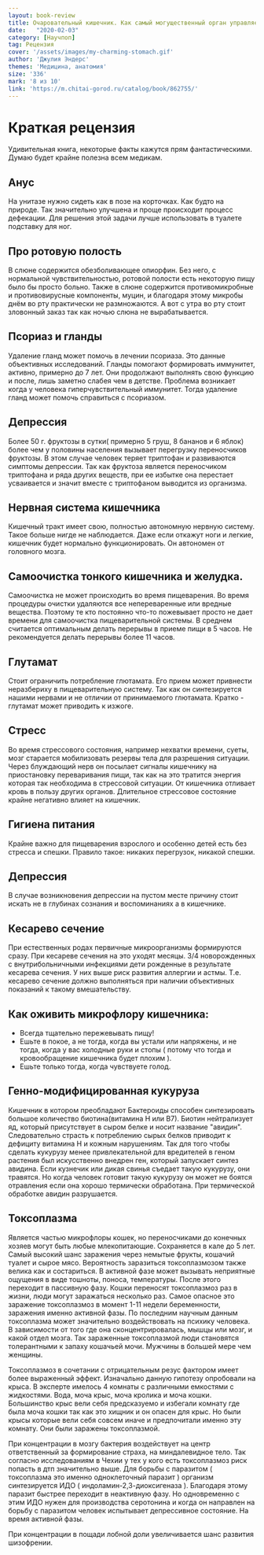 ```yaml
---
layout: book-review
title: Очаровательный кишечник. Как самый могущественный орган управляет нами
date:   "2020-02-03" 
category: [Научпоп]
tag: Рецензия
cover: '/assets/images/my-charming-stomach.gif'
author: 'Джулия Эндерс'
themes: 'Медицина, анатомия'
size: '336'
mark: '8 из 10'
link: 'https://m.chitai-gorod.ru/catalog/book/862755/'
---
```

# Краткая рецензия
Удивительная книга, некоторые факты кажутся прям фантастическими.
Думаю будет крайне полезна всем медикам.
 
## Анус
На унитазе нужно сидеть как в позе на корточках. Как будто на природе. Так значительно улучшена и проще происходит процесс дефекации. Для решения этой задачи лучше использовать в туалете подставку для ног.
 
 
## Про ротовую полость
В слюне содержится обезболивающее опиорфин. Без него, с нормальной чувствительностью, ротовой полости есть некоторую пищу было бы просто больно. Также в слюне содержится противомикробные и противовирусные компоненты, муцин, и благодаря этому микробы днём во рту практически не размножаются. А вот с утра во рту стоит зловонный заказ так как ночью слюна не вырабатывается.
 
 
## Псориаз и гланды
Удаление гланд может помочь в лечении псориаза. Это данные объективных исследований. Гланды помогают формировать иммунитет, активно, примерно до 7 лет. Они продолжают выполнять свою функцию и после, лишь заметно слабея чем в детстве. Проблема возникает когда у человека гиперчувствительный иммунитет. Тогда удаление гланд может помочь справиться с псориазом.
 
 
## Депрессия
Более 50 г. фруктозы в сутки( примерно 5 груш, 8 бананов и 6 яблок) более чем у половины населения вызывает перегрузку переносчиков фруктозы. В этом случае человек теряет триптофан и развиваются симптомы депрессии. Так как фруктоза является переносчиком триптофана и ряда других веществ, при ее избытке она перестает усваивается и значит вместе с триптофаном выводится из организма.
 
 
## Нервная система кишечника
Кишечный тракт имеет свою, полностью автономную нервную систему. Такое больше нигде не наблюдается. Даже если откажут ноги и легкие, кишечник будет нормально функционировать. Он автономен от головного мозга.
 
 
## Самоочистка тонкого кишечника и желудка.
Самоочистка не может происходить во время пищеварения. Во время процедуры очистки удаляются все непереваренные или вредные вещества. Поэтому те кто постоянно что-то пожевывает просто не дает времени для самоочистка пищеварительной системы. В среднем считается оптимальным делать перерывы в приеме пищи в 5 часов. Не рекомендуется делать перерывы более 11 часов.
 
 
## Глутамат
Стоит ограничить потребление глютамата. Его прием может привнести неразбериху в пищеварительную систему. Так как он синтезируется нашими нервами и не отличии от принимаемого глютамата. Кратко - глутамат может приводить к изжоге.
 
 
## Стресс
Во время стрессового состояния, например нехватки времени, суеты, мозг старается мобилизовать резервы тела для разрешения ситуации. Через блуждающий нерв он посылает сигналы кишечнику на приостановку переваривания пищи, так как на это тратится энергия которая так необходима в стрессовой ситуации. От кишечника отливает кровь в пользу других органов. Длительное стрессовое состояние крайне негативно влияет на кишечник.
 
 
## Гигиена питания
Крайне важно для пищеварения взрослого и особенно детей есть без стресса и спешки. Правило такое: никаких перегрузок, никакой спешки.
 
 
## Депрессия 
В случае возникновения депрессии на пустом месте причину стоит искать не в глубинах сознания и воспоминаниях а в кишечнике.
 
 
## Кесарево сечение
При естественных родах первичные микроорганизмы формируются сразу. При кесареве сечения на это уходят месяцы. 3/4 новорожденных с внутрибольничными инфекциями дети рожденные в результате кесарева сечения. У них выше риск развития аллергии и астмы. Т.е. кесарево сечение должно выполняться при наличии объективных показаний к такому вмешательству.
 
 
## Как оживить микрофлору кишечника:
* Всегда тщательно пережевывать пищу!
* Ешьте в покое, а не тогда, когда вы устали или напряжены, и не тогда, когда у вас холодные руки и стопы ( потому что тогда и кровообращение кишечника будет плохим ).
* Ешьте только тогда, когда чувствуете голод.
 
 
## Генно-модифицированная кукуруза
Кишечник в котором преобладают Бактероиды способен синтезировать большое количество биотина(витамина Н или В7). Биотин нейтрализует яд, который присутствует в сыром белке и носит название "авидин". Следовательно страсть к потреблению сырых белков приводит к дефициту витамина Н и кожным нарушениям. Так для того чтобы сделать кукурузу менее привлекательной для вредителей в геном растения был искусственно внедрен ген, который запускает синтез авидина. Если кузнечик или дикая свинья съедает такую кукурузу, они травятся. Но когда человек готовит такую кукурузу он может не боятся отравления если она хорошо термически обработана. При термической обработке авидин разрушается.
 
## Токсоплазма
Является частью микрофлоры кошек, но переносчиками до конечных хозяев могут быть любые млекопитающие. Сохраняется в кале до 5 лет. Самый высокий шанс заражения через немытые фрукты, кошачий туалет и сырое мясо. Вероятность заразиться токсоплазмозом также велика как и состариться. В активной фазе может вызывать неприятные ощущения в виде тошноты, поноса, температуры. После этого переходит в пассивную фазу. Кошки переносят токсоплазмоз раз в жизни, люди могут заражаться несколько раз. Самое опасное это заражение токсоплазмоз в момент 1-11 недели беременности, заражения именно активной фазы. 
По последним научным данным токсоплазма может значительно воздействовать на психику человека. В зависимости от того где она сконцентрировалась, мышцы или мозг, и какой отдел мозга. Так зараженные токсоплазмой люди становятся толерантными к запаху кошачьей мочи. Мужчины в большей мере чем женщины.
 
Токсоплазмоз в сочетании с отрицательным резус фактором имеет более выраженный эффект.
Изначально данную гипотезу опробовали на крыса. В эксперте имелось 4 комнаты с различными емкостями с жидкостями. Вода, моча крыс, моча кролика и моча кошки. Большинство крыс вели себя предсказуемо и избегали комнату где была моча кошки так как это хищник и он опасен для крыс. Но были крысы которые вели себя совсем иначе и предпочитали именно эту комнату. Они были заражены токсоплазмой. 
 
При концентрации в мозгу бактерия воздействует на центр ответственный за формирование страха, на миндалевидное тело. Так согласно исследованиям в Чехии у тех у кого есть токсоплазмоз риск попасть в дтп значительно выше.
Для борьбы с паразитом ( токсоплазма это именно одноклеточный паразит ) организм синтезируется ИДО ( индоламин-2,3-диоксигеназа ). Благодаря этому паразит быстрее переходит в неактивную фазу. Но одновременно с этим ИДО нужен для производства серотонина и когда он направлен на борьбу с паразитом человек испытывает депрессивное состояние. На время активной фазы.
 
При концентрации в пощади лобной доли увеличивается шанс развития шизофрении.
